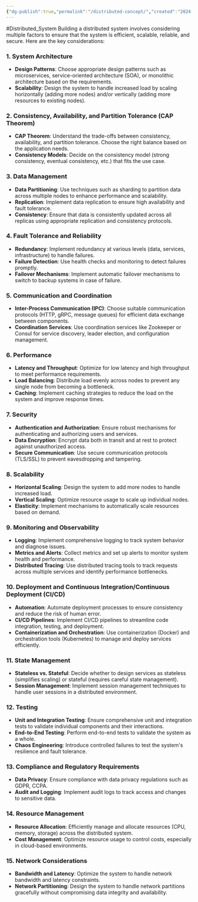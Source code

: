 ```yaml
---
{"dg-publish":true,"permalink":"/distributed-concept/","created":"2024-06-24T12:49:41.044+08:00","updated":"2024-06-25T12:04:58.962+08:00"}
---
```


#Distributed_System 
Building a distributed system involves considering multiple factors to ensure that the system is efficient, scalable, reliable, and secure. Here are the key considerations:
### 1. **System Architecture**
- **Design Patterns**: Choose appropriate design patterns such as microservices, service-oriented architecture (SOA), or monolithic architecture based on the requirements.
- **Scalability**: Design the system to handle increased load by scaling horizontally (adding more nodes) and/or vertically (adding more resources to existing nodes).
### 2. **Consistency, Availability, and Partition Tolerance (CAP Theorem)**
- **CAP Theorem**: Understand the trade-offs between consistency, availability, and partition tolerance. Choose the right balance based on the application needs.
- **Consistency Models**: Decide on the consistency model (strong consistency, eventual consistency, etc.) that fits the use case.
### 3. **Data Management**
- **Data Partitioning**: Use techniques such as sharding to partition data across multiple nodes to enhance performance and scalability.
- **Replication**: Implement data replication to ensure high availability and fault tolerance.
- **Consistency**: Ensure that data is consistently updated across all replicas using appropriate replication and consistency protocols.
### 4. **Fault Tolerance and Reliability**
- **Redundancy**: Implement redundancy at various levels (data, services, infrastructure) to handle failures.
- **Failure Detection**: Use health checks and monitoring to detect failures promptly.
- **Failover Mechanisms**: Implement automatic failover mechanisms to switch to backup systems in case of failure.
### 5. **Communication and Coordination**
- **Inter-Process Communication (IPC)**: Choose suitable communication protocols (HTTP, gRPC, message queues) for efficient data exchange between components.
- **Coordination Services**: Use coordination services like Zookeeper or Consul for service discovery, leader election, and configuration management.
### 6. **Performance**
- **Latency and Throughput**: Optimize for low latency and high throughput to meet performance requirements.
- **Load Balancing**: Distribute load evenly across nodes to prevent any single node from becoming a bottleneck.
- **Caching**: Implement caching strategies to reduce the load on the system and improve response times.
### 7. **Security**
- **Authentication and Authorization**: Ensure robust mechanisms for authenticating and authorizing users and services.
- **Data Encryption**: Encrypt data both in transit and at rest to protect against unauthorized access.
- **Secure Communication**: Use secure communication protocols (TLS/SSL) to prevent eavesdropping and tampering.
### 8. **Scalability**
- **Horizontal Scaling**: Design the system to add more nodes to handle increased load.
- **Vertical Scaling**: Optimize resource usage to scale up individual nodes.
- **Elasticity**: Implement mechanisms to automatically scale resources based on demand.
### 9. **Monitoring and Observability**
- **Logging**: Implement comprehensive logging to track system behavior and diagnose issues.
- **Metrics and Alerts**: Collect metrics and set up alerts to monitor system health and performance.
- **Distributed Tracing**: Use distributed tracing tools to track requests across multiple services and identify performance bottlenecks.
### 10. **Deployment and Continuous Integration/Continuous Deployment (CI/CD)**
- **Automation**: Automate deployment processes to ensure consistency and reduce the risk of human error.
- **CI/CD Pipelines**: Implement CI/CD pipelines to streamline code integration, testing, and deployment.
- **Containerization and Orchestration**: Use containerization (Docker) and orchestration tools (Kubernetes) to manage and deploy services efficiently.
### 11. **State Management**
- **Stateless vs. Stateful**: Decide whether to design services as stateless (simplifies scaling) or stateful (requires careful state management).
- **Session Management**: Implement session management techniques to handle user sessions in a distributed environment.
### 12. **Testing**
- **Unit and Integration Testing**: Ensure comprehensive unit and integration tests to validate individual components and their interactions.
- **End-to-End Testing**: Perform end-to-end tests to validate the system as a whole.
- **Chaos Engineering**: Introduce controlled failures to test the system's resilience and fault tolerance.
### 13. **Compliance and Regulatory Requirements**
- **Data Privacy**: Ensure compliance with data privacy regulations such as GDPR, CCPA.
- **Audit and Logging**: Implement audit logs to track access and changes to sensitive data.
### 14. **Resource Management**
- **Resource Allocation**: Efficiently manage and allocate resources (CPU, memory, storage) across the distributed system.
- **Cost Management**: Optimize resource usage to control costs, especially in cloud-based environments.
### 15. **Network Considerations**
- **Bandwidth and Latency**: Optimize the system to handle network bandwidth and latency constraints.
- **Network Partitioning**: Design the system to handle network partitions gracefully without compromising data integrity and availability.